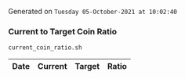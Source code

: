 Generated on `Tuesday 05-October-2021 at 10:02:40`

### Current to Target Coin Ratio
`current_coin_ratio.sh`

Date|Current|Target|Ratio
---|---|---|---
